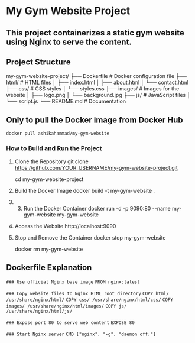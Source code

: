 # My Gym Website Project

## This project containerizes a static gym website using Nginx to serve the content.

## Project Structure

my-gym-website-project/
├── Dockerfile            # Docker configuration file
├── html/                 # HTML files
│   ├── index.html
│   ├── about.html
│   └── contact.html
├── css/                  # CSS styles
│   └── styles.css
├── images/               # Images for the website
│   ├── logo.png
│   └── background.jpg
├── js/                   # JavaScript files
│   └── script.js
└── README.md             # Documentation

## Only to pull the Docker image from Docker Hub
 `docker pull ashikahammad/my-gym-website`

### How to Build and Run the Project
1. Clone the Repository
	git clone https://github.com/YOUR_USERNAME/my-gym-website-project.git

	cd my-gym-website-project

3. Build the Docker Image
	docker build -t my-gym-website .

4. 3. Run the Docker Container
	docker run -d -p 9090:80 --name my-gym-website my-gym-website

5. Access the Website
	http://localhost:9090

6. Stop and Remove the Container
	docker stop my-gym-website
	
	docker rm my-gym-website

## Dockerfile Explanation

`### Use official Nginx base image`
`FROM nginx:latest`  

`### Copy website files to Nginx HTML root directory`
`COPY html/ /usr/share/nginx/html/`
`COPY css/ /usr/share/nginx/html/css/`
`COPY images/ /usr/share/nginx/html/images/`
`COPY js/ /usr/share/nginx/html/js/`

`### Expose port 80 to serve web content`
`EXPOSE 80`

`### Start Nginx server`
`CMD ["nginx", "-g", "daemon off;"] `




